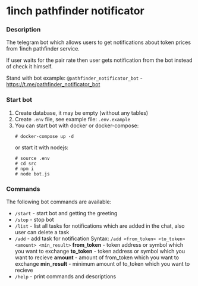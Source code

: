 # 1inch pathfinder notificator
### Description

The telegram bot which allows users to get notifications about token prices from 1inch pathfinder service.

If user waits for the pair rate then user gets notification from the bot instead of check it himself.

Stand with bot example: `@pathfinder_notificator_bot` - https://t.me/pathfinder_notificator_bot

### Start bot
1. Create database, it may be empty (without any tables)
2. Create `.env` file, see example file: `.env.example`
3. You can start bot with docker or docker-compose: 
   ```
   # docker-compose up -d
   ```
   or start it with nodejs:
   ```
   # source .env
   # cd src
   # npm i
   # node bot.js
   ```

### Commands
The following bot commands are available:
- `/start` - start bot and getting the greeting
- `/stop` - stop bot
- `/list` - list all tasks for notifications which are added in the chat, also user can delete a task
- `/add` - add task for notification
   Syntax: `/add <from_token> <to_token> <amount> <min_result>`
   **from_token** - token address or symbol which you want to exchange
   **to_token** - token address or symbol which you want to recieve
   **amount** - amount of from_token which you want to exchange
   **min_result** - minimum amount of to_token which you want to recieve
- `/help` - print commands and descriptions
  
